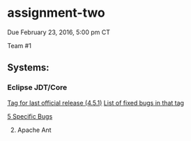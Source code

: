 # assignment-two

Due February 23, 2016, 5:00 pm CT

Team #1

## Systems:

### Eclipse JDT/Core

[Tag for last official release (4.5.1)](http://git.eclipse.org/c/jdt/eclipse.jdt.core.git/tag/?h=M20150904-0015)
[List of fixed bugs in that tag](https://bugs.eclipse.org/bugs/buglist.cgi?bug_status=VERIFIED&product=JDT&query_format=advanced&resolution=FIXED&target_milestone=4.5.1)

[5 Specific Bugs](https://bugs.eclipse.org/bugs/buglist.cgi?bug_id=470506%2C470986%2C472635%2C471090%2C472009&bug_id_type=anyexact&columnlist=product%2Ccomponent%2Cassigned_to%2Cbug_status%2Cresolution%2Cshort_desc%2Cchangeddate&query_based_on=&query_format=advanced)


2. Apache Ant


